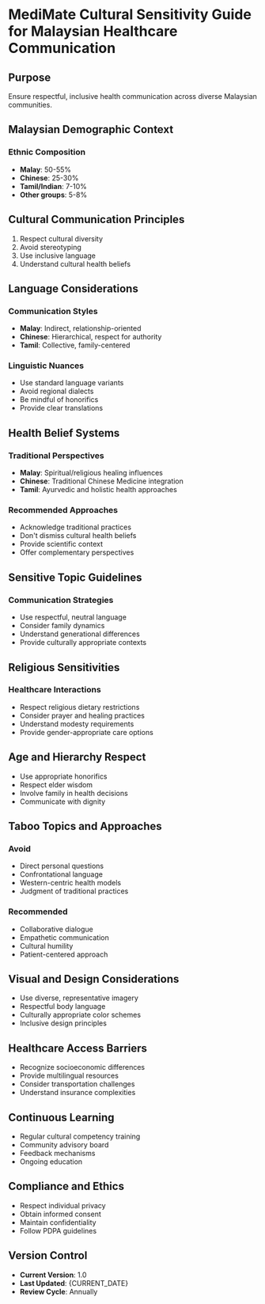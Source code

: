 # MediMate Cultural Sensitivity Guide for Malaysian Healthcare Communication

## Purpose
Ensure respectful, inclusive health communication across diverse Malaysian communities.

## Malaysian Demographic Context
### Ethnic Composition
- **Malay**: 50-55%
- **Chinese**: 25-30%
- **Tamil/Indian**: 7-10%
- **Other groups**: 5-8%

## Cultural Communication Principles
1. Respect cultural diversity
2. Avoid stereotyping
3. Use inclusive language
4. Understand cultural health beliefs

## Language Considerations
### Communication Styles
- **Malay**: Indirect, relationship-oriented
- **Chinese**: Hierarchical, respect for authority
- **Tamil**: Collective, family-centered

### Linguistic Nuances
- Use standard language variants
- Avoid regional dialects
- Be mindful of honorifics
- Provide clear translations

## Health Belief Systems
### Traditional Perspectives
- **Malay**: Spiritual/religious healing influences
- **Chinese**: Traditional Chinese Medicine integration
- **Tamil**: Ayurvedic and holistic health approaches

### Recommended Approaches
- Acknowledge traditional practices
- Don't dismiss cultural health beliefs
- Provide scientific context
- Offer complementary perspectives

## Sensitive Topic Guidelines
### Communication Strategies
- Use respectful, neutral language
- Consider family dynamics
- Understand generational differences
- Provide culturally appropriate contexts

## Religious Sensitivities
### Healthcare Interactions
- Respect religious dietary restrictions
- Consider prayer and healing practices
- Understand modesty requirements
- Provide gender-appropriate care options

## Age and Hierarchy Respect
- Use appropriate honorifics
- Respect elder wisdom
- Involve family in health decisions
- Communicate with dignity

## Taboo Topics and Approaches
### Avoid
- Direct personal questions
- Confrontational language
- Western-centric health models
- Judgment of traditional practices

### Recommended
- Collaborative dialogue
- Empathetic communication
- Cultural humility
- Patient-centered approach

## Visual and Design Considerations
- Use diverse, representative imagery
- Respectful body language
- Culturally appropriate color schemes
- Inclusive design principles

## Healthcare Access Barriers
- Recognize socioeconomic differences
- Provide multilingual resources
- Consider transportation challenges
- Understand insurance complexities

## Continuous Learning
- Regular cultural competency training
- Community advisory board
- Feedback mechanisms
- Ongoing education

## Compliance and Ethics
- Respect individual privacy
- Obtain informed consent
- Maintain confidentiality
- Follow PDPA guidelines

## Version Control
- **Current Version**: 1.0
- **Last Updated**: {CURRENT_DATE}
- **Review Cycle**: Annually